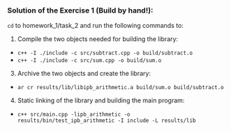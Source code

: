 ### Solution of the Exercise 1 (Build by hand!):

`cd` to homework_1/task_2 and run the following commands to:
1. Compile the two objects needed for building the library:

* `c++ -I ./include -c src/subtract.cpp -o build/subtract.o`
* `c++ -I ./include -c src/sum.cpp -o build/sum.o`

3. Archive the two objects and create the library:

* `ar cr results/lib/libipb_arithmetic.a build/sum.o build/subtract.o`

4. Static linking of the library and building the main program:

* `c++ src/main.cpp -lipb_arithmetic -o results/bin/test_ipb_arithmetic -I include -L results/lib`
